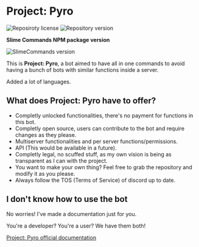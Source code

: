 # Project: Pyro

![Reposiroty license](https://img.shields.io/github/license/project-pyro/project-pyro-bot?label=License&style=flat-square)
![Repository version](https://img.shields.io/github/package-json/v/project-pyro/project-pyro-bot/main?style=flat-square)
<br>

**Slime Commands NPM package version**
<br>

![SlimeCommands version](https://img.shields.io/npm/v/slimecommands?style=flat-square)
<br>

This is **Project: Pyro**, a bot aimed to have all in one commands to avoid having a bunch of bots with similar functions inside a server.

Added a lot of languages.
## What does Project: Pyro have to offer?
- Completly unlocked functionalities, there's no payment for functions in this bot.
- Completly open source, users can contribute to the bot and require changes as they please.
- Multiserver functionalities and per server functions/permissions.
- API (This would be available in a future).
- Completly legal, no scuffed stuff, as my own vision is being as transparent as I can with the project.
- You want to make your own thing? Feel free to grab the repository and modify it as you please.
- Always follow the TOS (Terms of Service) of discord up to date.

## I don't know how to use the bot

No worries! I've made a documentation just for you.

You're a developer? You're a user? We have them both!

[Project: Pyro official documentation](https://slimy.gitbook.io/project-pyro/)